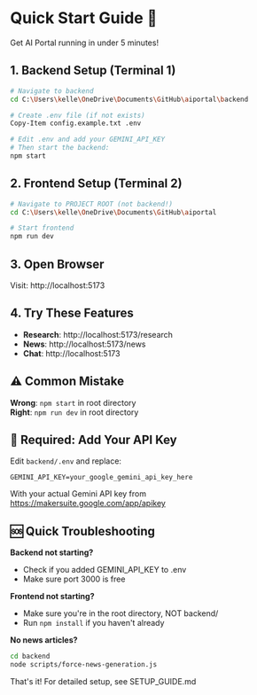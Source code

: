 # Quick Start Guide 🚀

Get AI Portal running in under 5 minutes!

## 1. Backend Setup (Terminal 1)

```bash
# Navigate to backend
cd C:\Users\kelle\OneDrive\Documents\GitHub\aiportal\backend

# Create .env file (if not exists)
Copy-Item config.example.txt .env

# Edit .env and add your GEMINI_API_KEY
# Then start the backend:
npm start
```

## 2. Frontend Setup (Terminal 2)

```bash
# Navigate to PROJECT ROOT (not backend!)
cd C:\Users\kelle\OneDrive\Documents\GitHub\aiportal

# Start frontend
npm run dev
```

## 3. Open Browser

Visit: http://localhost:5173

## 4. Try These Features

- **Research**: http://localhost:5173/research
- **News**: http://localhost:5173/news
- **Chat**: http://localhost:5173

## ⚠️ Common Mistake

**Wrong**: `npm start` in root directory  
**Right**: `npm run dev` in root directory

## 📝 Required: Add Your API Key

Edit `backend/.env` and replace:
```
GEMINI_API_KEY=your_google_gemini_api_key_here
```
With your actual Gemini API key from https://makersuite.google.com/app/apikey

## 🆘 Quick Troubleshooting

**Backend not starting?**
- Check if you added GEMINI_API_KEY to .env
- Make sure port 3000 is free

**Frontend not starting?**
- Make sure you're in the root directory, NOT backend/
- Run `npm install` if you haven't already

**No news articles?**
```bash
cd backend
node scripts/force-news-generation.js
```

That's it! For detailed setup, see SETUP_GUIDE.md 